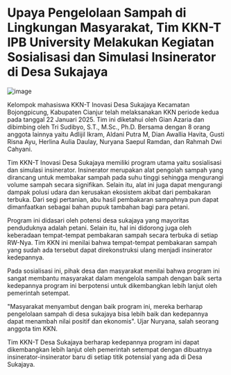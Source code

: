 # Upaya Pengelolaan Sampah di Lingkungan Masyarakat, Tim KKN-T IPB University Melakukan Kegiatan Sosialisasi dan Simulasi Insinerator di Desa Sukajaya
![image](https://github.com/user-attachments/assets/d1dd8922-32e2-4046-8be8-2e263bf65aa5)

Kelompok mahasiswa KKN-T Inovasi Desa Sukajaya Kecamatan Bojongpicung, Kabupaten Cianjur telah melaksanakan KKN periode kedua pada tanggal 22 Januari 2025. Tim ini diketahui oleh Gian Azaria dan dibimbing oleh Tri Sudibyo, S.T., M.Sc., Ph.D. Bersama dengan 8 orang anggota lainnya yaitu Adlijil Ikram, Aldani Putra M, Dian Awallia Havita, Gusti Risna Ayu, Herlina Aulia Daulay, Nuryana Saepul Ramdan, dan Rahmah Dwi Cahyani.

Tim KKN-T Inovasi Desa Sukajaya memiliki program utama yaitu sosialisasi dan simulasi insinerator. Insinerator merupakan alat pengolah sampah yang dirancang untuk membakar sampah pada suhu tinggi sehingga mengurangi volume sampah secara signifikan. Selain itu, alat ini juga dapat mengurangi dampak polusi udara dan kerusakan ekosistem akibat dari pembakaran terbuka. Dari segi pertanian, abu hasil pembakaran sampahnya pun dapat dimanfaatkan sebagai bahan pupuk tambahan bagi para petani.

Program ini didasari oleh potensi desa sukajaya yang mayoritas penduduknya adalah petani. Selain itu, hal ini didorong juga oleh keberadaan tempat-tempat pembakaran sampah secara terbuka di setiap RW-Nya. Tim KKN ini menilai bahwa tempat-tempat pembakaran sampah yang sudah ada tersebut dapat direkonstruksi ulang menjadi insinerator kedepannya.

Pada sosialisasi ini, pihak desa dan masyarakat menilai bahwa program ini sangat membantu masyarakat dalam mengelola sampah dengan baik serta kedepannya program ini berpotensi untuk dikembangkan lebih lanjut oleh pemerintah setempat.

"Masyarakat menyambut dengan baik program ini, mereka berharap pengelolaan sampah di desa sukajaya bisa lebih baik dan kedepannya dapat menambah nilai positif dan ekonomis". Ujar Nuryana, salah seorang anggota tim KKN.

Tim KKN-T Desa Sukajaya berharap kedepannya program ini dapat dikembangkan lebih lanjut oleh pemerintah setempat dengan dibuatnya insinerator-insinerator baru di setiap titik potensial yang ada di Desa Sukajaya.
